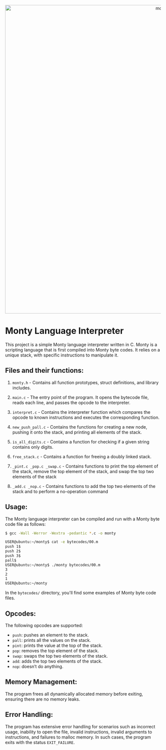<p align="center">
  <img width="1000" alt="monty" src="https://github.com/idoudi2020/holbertonschool-monty/assets/124044887/2d732141-4e6e-4a9e-aef8-c9402e0c124d">
          </p>

# Monty Language Interpreter

This project is a simple Monty language interpreter written in C. Monty is a scripting language that is first compiled into Monty byte codes. It relies on a unique stack, with specific instructions to manipulate it.

## Files and their functions:

1. `monty.h` - Contains all function prototypes, struct definitions, and library includes.

2. `main.c` - The entry point of the program. It opens the bytecode file, reads each line, and passes the opcode to the interpreter.

3. `interpret.c` - Contains the interpreter function which compares the opcode to known instructions and executes the corresponding function.

4. `new_push_pall.c` - Contains the functions for creating a new node, pushing it onto the stack, and printing all elements of the stack.

5. `is_all_digits.c` - Contains a function for checking if a given string contains only digits.

6. `free_stack.c` - Contains a function for freeing a doubly linked stack.

7. `_pint.c _pop.c _swap.c` - Contains functions to print the top element of the stack, remove the top element of the stack, and swap the top two elements of the stack

8. `_add.c _nop.c` - Contains functions to add the top two elements of the stack and to perform a no-operation command

## Usage:

The Monty language interpreter can be compiled and run with a Monty byte code file as follows:

```bash
$ gcc -Wall -Werror -Wextra -pedantic *.c -o monty
```

```bash
USER@ubuntu:~/monty$ cat -e bytecodes/00.m
push 1$
push 2$
push 3$
pall$
USER@ubuntu:~/monty$ ./monty bytecodes/00.m
3
2
1
USER@ubuntu:~/monty
```


In the `bytecodes/` directory, you'll find some examples of Monty byte code files.

## Opcodes:
The following opcodes are supported:

- `push`: pushes an element to the stack.
- `pall`: prints all the values on the stack.
- `pint`: prints the value at the top of the stack.
- `pop`: removes the top element of the stack.
- `swap`: swaps the top two elements of the stack.
- `add`: adds the top two elements of the stack.
- `nop`: doesn’t do anything.

## Memory Management:
The program frees all dynamically allocated memory before exiting, ensuring there are no memory leaks.

## Error Handling:
The program has extensive error handling for scenarios such as incorrect usage, inability to open the file, invalid instructions, invalid arguments to instructions, and failures to malloc memory. In such cases, the program exits with the status `EXIT_FAILURE`.
